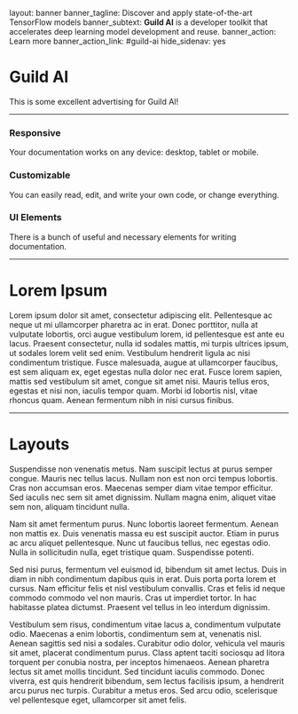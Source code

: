 layout: banner
banner_tagline:
    Discover and apply state-of-the-art TensorFlow models
banner_subtext:
    <strong>Guild AI</strong> is a developer toolkit that
    accelerates deep learning model development and reuse.
banner_action: Learn more
banner_action_link: #guild-ai
hide_sidenav: yes

# Guild AI

This is some excellent advertising for Guild AI!

---

<div class="row">
  <div class="col-sm-4">
    <div class="promo small-icon left">
      <i class="fa fa-tv"></i>
      <h3>Responsive</h3>
      <p>Your documentation works on any device: desktop, tablet or mobile.</p>
    </div>
  </div>

  <div class="col-sm-4">
    <div class="promo small-icon left">
      <i class="fa fa-wrench"></i>
      <h3>Customizable</h3>
      <p>You can easily read, edit, and write your own code, or change everything.</p>
    </div>
  </div>

  <div class="col-sm-4">
    <div class="promo small-icon left">
      <i class="fa fa-cubes"></i>
      <h3>UI Elements</h3>
      <p>There is a bunch of useful and necessary elements for writing documentation.</p>
    </div>
  </div>
</div>

---

# Lorem Ipsum

Lorem ipsum dolor sit amet, consectetur adipiscing elit. Pellentesque
ac neque ut mi ullamcorper pharetra ac in erat. Donec porttitor, nulla
at vulputate lobortis, orci augue vestibulum lorem, id pellentesque
est ante eu lacus. Praesent consectetur, nulla id sodales mattis, mi
turpis ultrices ipsum, ut sodales lorem velit sed enim. Vestibulum
hendrerit ligula ac nisi condimentum tristique. Fusce malesuada, augue
at ullamcorper faucibus, est sem aliquam ex, eget egestas nulla dolor
nec erat. Fusce lorem sapien, mattis sed vestibulum sit amet, congue
sit amet nisi. Mauris tellus eros, egestas et nisi non, iaculis tempor
quam. Morbi id lobortis nisl, vitae rhoncus quam. Aenean fermentum
nibh in nisi cursus finibus.

---

# Layouts

Suspendisse non venenatis metus. Nam suscipit lectus at purus semper
congue. Mauris nec tellus lacus. Nullam non est non orci tempus
lobortis. Cras non accumsan eros. Maecenas semper diam vitae tempor
efficitur. Sed iaculis nec sem sit amet dignissim. Nullam magna enim,
aliquet vitae sem non, aliquam tincidunt nulla.

Nam sit amet fermentum purus. Nunc lobortis laoreet fermentum. Aenean
non mattis ex. Duis venenatis massa eu est suscipit auctor. Etiam in
purus ac arcu aliquet pellentesque. Nunc ut faucibus tellus, nec
egestas odio. Nulla in sollicitudin nulla, eget tristique
quam. Suspendisse potenti.

Sed nisi purus, fermentum vel euismod id, bibendum sit amet
lectus. Duis in diam in nibh condimentum dapibus quis in erat. Duis
porta porta lorem et cursus. Nam efficitur felis et nisl vestibulum
convallis. Cras et felis id neque commodo commodo vel non mauris. Cras
ut imperdiet tortor. In hac habitasse platea dictumst. Praesent vel
tellus in leo interdum dignissim.

Vestibulum sem risus, condimentum vitae lacus a, condimentum vulputate
odio. Maecenas a enim lobortis, condimentum sem at, venenatis
nisl. Aenean sagittis sed nisi a sodales. Curabitur odio dolor,
vehicula vel mauris sit amet, placerat condimentum purus. Class aptent
taciti sociosqu ad litora torquent per conubia nostra, per inceptos
himenaeos. Aenean pharetra lectus sit amet mollis tincidunt. Sed
tincidunt iaculis commodo. Donec viverra, est quis hendrerit bibendum,
sem lectus facilisis ipsum, a hendrerit arcu purus nec
turpis. Curabitur a metus eros. Sed arcu odio, scelerisque vel
pellentesque eget, ullamcorper sit amet felis.
